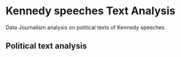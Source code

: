 # Kennedy speeches Text Analysis
Data Journalism analysis on political texts of Kennedy speeches
## Political text analysis
